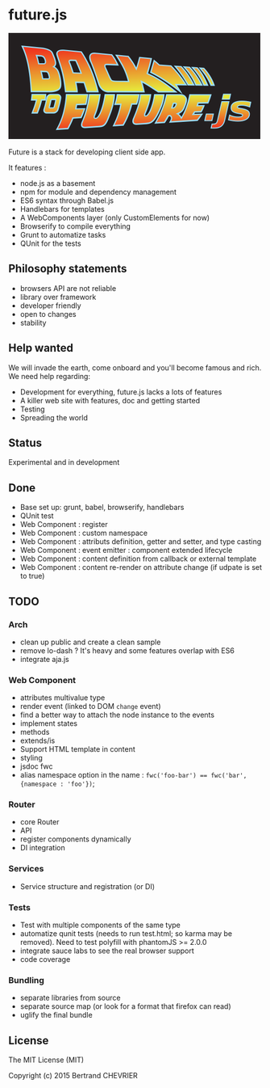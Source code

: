 # future.js

!['Future.js'](public/img/logo.png "Future.js")

Future is a stack for developing client side app.

It features :

- node.js as a basement
- npm for module and dependency management
- ES6 syntax through Babel.js
- Handlebars for templates
- A WebComponents layer (only CustomElements for now)
- Browserify to compile everything
- Grunt to automatize tasks
- QUnit for the tests

## Philosophy statements

 - browsers API are not reliable
 - library over framework
 - developer friendly
 - open to changes
 - stability

## Help wanted

We will invade the earth, come onboard and you'll become famous and rich. We need help regarding:
 - Development for everything, future.js lacks a lots of features
 - A killer web site with features, doc and getting started
 - Testing
 - Spreading the world

## Status

Experimental and in development

## Done

 - Base set up: grunt, babel, browserify, handlebars
 - QUnit test
 - Web Component : register
 - Web Component : custom namespace
 - Web Component : attributs definition, getter and setter, and type casting
 - Web Component : event emitter : component extended lifecycle
 - Web Component : content definition from callback or external template
 - Web Component : content re-render on attribute change (if udpate is set to true)

## TODO

### Arch

 - clean up public and create a clean sample
 - remove lo-dash ? It's heavy and some features overlap with ES6
 - integrate aja.js

### Web Component

 - attributes multivalue type
 - render event (linked to DOM `change` event)
 - find a better way to attach the node instance to the events
 - implement states
 - methods
 - extends/is
 - Support HTML template in content
 - styling
 - jsdoc fwc
 - alias namespace option in the name : `fwc('foo-bar') == fwc('bar', {namespace : 'foo'})`;

### Router

 - core Router
 - API
 - register components dynamically
 - DI integration

### Services

 - Service structure and registration (or DI)

### Tests

 - Test with multiple components of the same type
 - automatize qunit tests (needs to run test.html; so karma may be removed). Need to test polyfill with phantomJS >= 2.0.0
 - integrate sauce labs to see the real browser support
 - code coverage

### Bundling

 - separate libraries from source
 - separate source map (or look for a format that firefox can read)
 - uglify the final bundle

## License

The MIT License (MIT)

Copyright (c) 2015 Bertrand CHEVRIER
